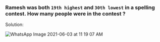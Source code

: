 ### Ramesh was both `19th highest` and `30th lowest` in a spelling contest. How many people were in the contest ?

Solution:


![WhatsApp Image 2021-06-03 at 11 19 07 AM](https://user-images.githubusercontent.com/15210898/120594372-78f19400-c45e-11eb-9426-908f9517a469.jpeg)
